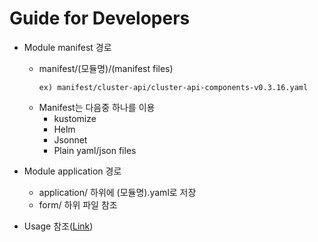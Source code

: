 # Guide for Developers

- Module manifest 경로
    - manifest/(모듈명)/(manifest files)
        ```
        ex) manifest/cluster-api/cluster-api-components-v0.3.16.yaml
        ```
    - Manifest는 다음중 하나를 이용
        - kustomize
        - Helm
        - Jsonnet
        - Plain yaml/json files

- Module application 경로
    - application/ 하위에 (모듈명).yaml로 저장
    - form/ 하위 파일 참조

- Usage 참조([Link](https://docs.google.com/presentation/d/1vNm_wXgFcz8VW4_dZ11GOqYZBmyWuDKk/edit?usp=sharing&ouid=100684186425061538512&rtpof=true&sd=true))